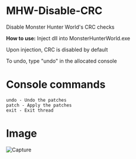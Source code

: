 # MHW-Disable-CRC

Disable Monster Hunter World's CRC checks

**How to use:** Inject dll into MonsterHunterWorld.exe

Upon injection, CRC is disabled by default

To undo, type "undo" in the allocated console

# Console commands
```
undo - Undo the patches
patch - Apply the patches
exit - Exit thread
```

# Image
![Capture](https://github.com/Medicine-Seller/MHW-Disable-CRC/assets/99617740/e1fe95a1-47b5-4880-8caa-ea46cf2a35c9)
